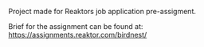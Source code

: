 Project made for Reaktors job application pre-assigment.

Brief for the assignment can be found at:
https://assignments.reaktor.com/birdnest/



